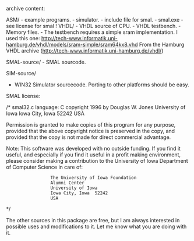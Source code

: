 archive content:

ASM/
	- example programs.
	- simulator.
	- include file for smal.
	- smal.exe - see license for smal !
VHDL/
	- VHDL source of CPU.
	- VHDL testbench.
	- Memory files.
	- The testbench requires a simple sram implementation.
          I used this one: http://tech-www.informatik.uni-hamburg.de/vhdl/models/sram-simple/sram64kx8.vhd
 	  From the Hamburg VHDL archive (http://tech-www.informatik.uni-hamburg.de/vhdl/)

SMAL-source/
	- SMAL sourcode.

SIM-source/
   - WIN32 Simulator sourcecode. Porting to other platforms
     should be easy.

SMAL license:

/* smal32.c   language: C
   copyright 1996 by Douglas W. Jones
                     University of Iowa
                     Iowa City, Iowa  52242
                     USA

   Permission is granted to make copies of this program for any purpose,
   provided that the above copyright notice is preserved in the copy, and
   provided that the copy is not made for direct commercial advantage.

   Note: This software was developed with no outside funding.  If you find
   it useful, and especially if you find it useful in a profit making
   environment, please consider making a contribution to the University
   of Iowa Department of Computer Science in care of:

                     The University of Iowa Foundation
                     Alumni Center
                     University of Iowa
                     Iowa City, Iowa  52242
                     USA
*/


The other sources in this package are free, but I am always interested
in possible uses and modifications to it. Let me know what you are doing
with it.

